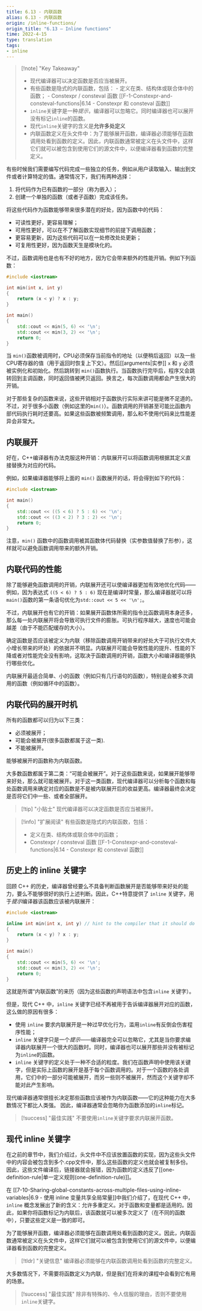 ```yaml
---
title: 6.13 - 内联函数
alias: 6.13 - 内联函数
origin: /inline-functions/
origin_title: "6.13 — Inline functions"
time: 2022-4-15
type: translation
tags:
- inline
---
```


> [!note] "Key Takeaway"
> - 现代编译器可以决定函数是否应当被展开。
> - 有些函数是隐式的内联函数，包括：
>		- 定义在类、结构体或联合体中的函数；
>		- Constexpr / consteval 函数 [[F-1-Constexpr-and-consteval-functions|6.14 - Constexpr 和 consteval 函数]]
> - `inline`关键字是一种*提示*，编译器可以忽略它。同时编译器也可以展开没有标记`inline`的函数。
> - 现代`inline`关键字的含义是**允许多处定义**
> - 内联函数定义在头文件中：为了能够展开函数，编译器必须能够在函数调用处看到函数的定义。因此，内联函数通常被定义在头文件中，这样它们就可以被包含到使用它们的源文件中，以便编译器看到函数的完整定义。


有些时候我们需要编写代码完成一些独立的任务，例如从用户读取输入、输出到文件或者计算特定的值。通常情况下，我们有两种选择：

1.  将代码作为已有函数的一部分（称为嵌入）；
2.  创建一个单独的函数（或者子函数）完成该任务。

将这些代码作为函数能够带来很多潜在的好处，因为函数中的代码：

- 可读性更好，更容易理解；
- 可用性更好，可以在不了解函数实现细节的前提下调用函数；
- 更容易更新，因为这些代码可以在一处修改处处更新；
- 可复用性更好，因为函数天生是模块化的。

不过，函数调用也是也有不好的地方，因为它会带来额外的性能开销。例如下列函数：

```cpp
#include <iostream>

int min(int x, int y)
{
    return (x < y) ? x : y;
}

int main()
{
    std::cout << min(5, 6) << '\n';
    std::cout << min(3, 2) << '\n';
    return 0;
}
```


当 `min()`函数被调用时，CPU必须保存当前指令的地址（以便稍后返回）以及一些CPU寄存器的值（用于返回时恢复上下文）。然后[[arguments|实参]] `x` 和 `y` 必须被实例化和初始化。然后跳转到 `min()`函数执行。当函数执行完毕后，程序又会跳转回到主调函数，同时返回值被拷贝返回。换言之，每次函数调用都会产生很大的开销。

对于那些复杂的函数来说，这些开销相对于函数执行实际来讲可能是微不足道的。不过，对于很多小函数（例如这里的`min()`）。函数调用的开销甚至可能比函数内部代码执行耗时还要高。如果这些函数被频繁调用，那么和不使用代码来比性能差异会非常大。


## 内联展开

好在，C++编译器有办法克服这种开销：内联展开可以将函数调用根据其定义直接替换为对应的代码。

例如，如果编译器能够将上面的 `min()` 函数展开的话，将会得到如下的代码：

```cpp
#include <iostream>

int main()
{
    std::cout << ((5 < 6) ? 5 : 6) << '\n';
    std::cout << ((3 < 2) ? 3 : 2) << '\n';
    return 0;
}
```

注意，`min()` 函数中的函数调用被其函数体代码替换（实参数值替换了形参），这样就可以避免函数调用带来的额外开销。

## 内联代码的性能

除了能够避免函数调用的开销，内联展开还可以使编译器更加有效地优化代码——例如，因为表达式 `((5 < 6) ? 5 : 6)` 现在是编译时常量，那么编译器就可以将`main()`函数的第一条语句优化为`std::cout << 5 << '\n';`。

不过，内联展开也有它的开销：如果展开函数体所需的指令比函数调用本身还多，那么每一处内联展开将会导致可执行文件的膨胀。可执行程序越大，速度也可能会越差（由于不能匹配缓存的大小）。

确定函数是否应该被定义为内联（移除函数调用开销带来的好处大于可执行文件大小增长带来的坏处）的依据并不明显。内联展开可能会导致性能的提升、性能的下降或者对性能完全没有影响，这取决于函数调用的开销，函数大小和编译器能够执行哪些优化。

内联展开最适合简单、小的函数（例如只有几行语句的函数），特别是会被多次调用的函数（例如循环中的函数）。


## 内联代码的展开时机

所有的函数都可以归为以下三类：

-   必须被展开；
-   可能会被展开(很多函数都属于这一类).
-   不能被展开。

能够被展开的函数称为内联函数。

大多数函数都属于第二类：“可能会被展开”。对于这些函数来说，如果展开能够带来好处，那么就可能被展开。对于这一类函数，现代编译器可以分析每个函数和每处函数调用来确定对应的函数是不是被内联展开后的收益更高。编译器最终会决定是否将它们中一些、或者全部展开。

> [!tip] "小贴士"
> 现代编译器可以决定函数是否应当被展开。
	
> [!info] "扩展阅读"
> 有些函数是隐式的内联函数，包括：
> -   定义在类、结构体或联合体中的函数；
> -   Constexpr / consteval 函数 [[F-1-Constexpr-and-consteval-functions|6.14 - Constexpr 和 consteval 函数]]

## 历史上的 inline 关键字

回顾 C++ 的历史，编译器曾经要么不具备判断函数展开是否能够带来好处的能力，要么不能够很好的执行上述判断。因此，C++特意提供了 `inline` 关键字，用于*提示*编译器该函数应该被内联展开：

```cpp
#include <iostream>

inline int min(int x, int y) // hint to the compiler that it should do inline expansion of this function
{
    return (x < y) ? x : y;
}

int main()
{
    std::cout << min(5, 6) << '\n';
    std::cout << min(3, 2) << '\n';
    return 0;
}
```


这就是所谓“内联函数”的来历（因为这些函数的声明语法中包含`inline` 关键字）。

但是，现代 C++ 中，`inline` 关键字已经不再被用于告诉编译器展开对应的函数，这么做的原因有很多：

-   使用 `inline` 要求内联展开是一种过早优化行为，滥用`inline`有反倒会伤害程序性能；
-   `inline` 关键字只是一个*提示*——编译器完全可以忽略它，尤其是当你要求编译器内联展开一个很大的函数时。同时，编译器也可以展开那些并没有被标记为`inline`的函数。
-   `inline` 关键字的定义处于一种不合适的粒度。我们在函数声明中使用该关键字，但是实际上函数的展开是基于每个函数调用的。对于一个函数的各处调用，它们中的一部分可能被展开，而另一些则不被展开，然而这个关键字却不能对此产生影响。

现代编译器通常很擅长决定那些函数应该被作为内联函数——它的这种能力在大多数情况下都比人类强。 因此，编译器通常会忽略你为函数添加的`inline`标记。

> [!success] "最佳实践"
> 不要使用`inline`关键字要求内联展开函数。
	
## 现代 inline 关键字

在之前的章节中，我们介绍过，头文件中不应该放置函数的实现，因为这些头文件中的内容会被包含到多个.cpp文件中，那么这些函数的定义也就会被复制多份。因此，这些文件编译后，链接器就会报错，因为函数的定义违反了[[one-definition-rule|单一定义规则(one-definition-rule)]]。


在 [[7-10-Sharing-global-constants-across-multiple-files-using-inline-variables|6.9 - 使用 inline 变量共享全局常量]]中我们介绍了，在现代 C++ 中，`inline` 概念发展出了新的含义：允许多重定义。对于函数和变量都是适用的。因此，如果你将函数标记为内联后，该函数就可以被多次定义了（在不同的函数中），只要这些定义是一致的即可。

为了能够展开函数，编译器必须能够在函数调用处看到函数的定义。因此，内联函数通常被定义在头文件中，这样它们就可以被包含到使用它们的源文件中，以便编译器看到函数的完整定义。


> [!tldr] "关键信息"
> 编译器必须能够在内联函数调用处看到函数的完整定义。

大多数情况下，不需要将函数定义为内联，但是我们在将来的课程中会看到它有用的场景。

> [!success] "最佳实践"
> 除非有特殊的、令人信服的理由，否则不要使用`inline`关键字。
	